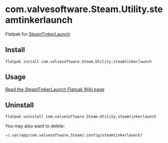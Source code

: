 # com.valvesoftware.Steam.Utility.steamtinkerlaunch

Flatpak for [SteamTinkerLaunch](https://github.com/sonic2kk/steamtinkerlaunch/)

## Install

`flatpak install com.valvesoftware.Steam.Utility.steamtinkerlaunch`

## Usage
[Read the SteamTinkerLaunch Flatpak Wiki page](https://github.com/sonic2kk/steamtinkerlaunch/wiki/Steam-Flatpak)

## Uninstall

`flatpak uninstall com.valvesoftware.Steam.Utility.steamtinkerlaunch`

You may also want to delete:

`~/.var/app/com.valvesoftware.Steam/.config/steamtinkerlaunch/`
